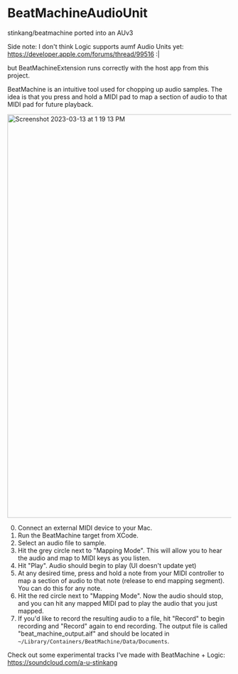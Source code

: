 # BeatMachineAudioUnit
stinkang/beatmachine ported into an AUv3

Side note: I don't think Logic supports aumf Audio Units yet: https://developer.apple.com/forums/thread/99516 :|

but BeatMachineExtension runs correctly with the host app from this project.

BeatMachine is an intuitive tool used for chopping up audio samples. The idea is that you press and hold a MIDI pad to map a section of audio to that MIDI pad for future playback.

<img width="908" alt="Screenshot 2023-03-13 at 1 19 13 PM" src="https://user-images.githubusercontent.com/28878318/224823043-7ea450c7-1273-442d-b964-7ac35aa7ac08.png">

0. Connect an external MIDI device to your Mac.
1. Run the BeatMachine target from XCode.
2. Select an audio file to sample.
3. Hit the grey circle next to "Mapping Mode". This will allow you to hear the audio and map to MIDI keys as you listen.
4. Hit "Play". Audio should begin to play (UI doesn't update yet)
5. At any desired time, press and hold a note from your MIDI controller to map a section of audio to that note (release to end mapping segment). You can do this for any note.
6. Hit the red circle next to "Mapping Mode". Now the audio should stop, and you can hit any mapped MIDI pad to play the audio that you just mapped.
7. If you'd like to record the resulting audio to a file, hit "Record" to begin recording and "Record" again to end recording. The output file is called "beat_machine_output.aif" and should be located in `~/Library/Containers/BeatMachine/Data/Documents`.


Check out some experimental tracks I've made with BeatMachine + Logic: https://soundcloud.com/a-u-stinkang
